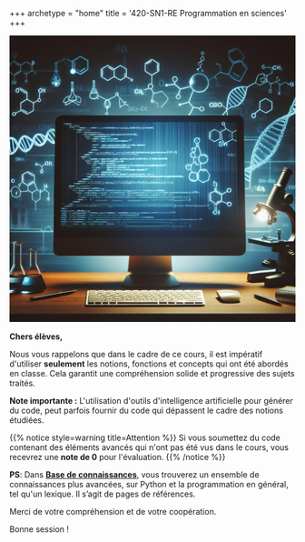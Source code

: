 +++
archetype = "home"
title = '420-SN1-RE  Programmation en sciences'
+++

![420-SN1-RE](./prog-sciences.jpg?width=20vw)


**Chers élèves,**

Nous vous rappelons que dans le cadre de ce cours, il est impératif d'utiliser **seulement** les notions, fonctions et concepts qui ont été abordés en classe. Cela garantit une compréhension solide et progressive des sujets traités.

**Note importante :** L'utilisation d'outils d'intelligence artificielle pour générer du code, peut parfois fournir du code qui dépassent le cadre des notions étudiées. 


{{% notice style=warning title=Attention %}}
Si vous soumettez du code contenant des éléments avancés qui n'ont pas été vus dans le cours, vous recevrez une **note de 0** pour l'évaluation.
{{% /notice %}}

**PS**: Dans [**Base de connaissances**](../Bases), vous trouverez un ensemble de connaissances plus avancées, sur Python et la programmation en général, tel qu'un lexique. Il s’agit de pages de références.


Merci de votre compréhension et de votre coopération.  

Bonne session !

